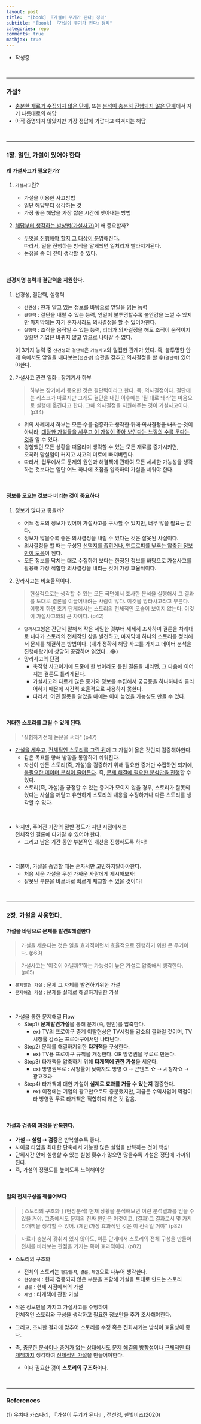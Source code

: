 ```yaml
---
layout: post
title:  "[book] 『가설이 무기가 된다』정리"
subtitle: "[book] 『가설이 무기가 된다』정리"
categories: repo
comments: true
mathjax: true
---
```

- 작성중 

<br>

---

### 가설?
- <u>충분한 재료가 수집되지 않은 단계</u>, 또는 <u>분석이 충분히 진행되지 않은 단계</u>에서 자기 나름대로의 해답
- 아직 증명되지 않았지만 가장 정답에 가깝다고 여겨지는 해답

<br>

---


### 1장. 일단, 가설이 있어야 한다

####  왜 가설사고가 필요한가?

1. `가설사고`란?

	- 가설을 이용한 사고방법
	- 일단 해답부터 생각하는 것
	- 가장 좋은 해답을 가장 짧은 시간에 찾아내는 방법

2.   <u>해답부터 생각하는 발상법(가설사고)</u>이 왜 중요할까?
	 
	 - <u>무엇을 진행해야 할지 그 대상이 분명</u>해진다. <br> 따라서, 일을 진행하는 방식을 알게되면 일처리가 빨라지게된다.
	 -  논점을 좀 더 깊이 생각할 수 있다.
	
<br>

#### 선경지명 능력과 결단력을 지원한다.

 1. 선경성, 결단력, 실행력

	- `선견성` : 현재 알고 있는 정보를 바탕으로 앞일을 읽는 능력
	- `결단력` : 결단을 내릴 수 있는 능력, 앞일이 불투명할수록 불안감을 느낄 수 있지만 마지막에는 자기 혼자서라도 의사결정을 할 수 있어야한다.
	- `실행력` :  조직을 움직일 수 있는 능력, 리더가 의사결정을 해도 조직이 움직이지 않으면 기업은 바뀌지 않고 앞으로 나아갈 수 없다.


	이 3가지 능력 중 `선견성`과 `결단력`은 `가설사고`와 밀접한 관계가 있다. 즉, 불투명한 안개 속에서도 앞일을 내다보는(`선견성`) 습관을 갖추고 의사결정을 할 수(`결단력`) 있어야한다.


2. 가설사고 관련 일화 : 장기기사 하부

	> 하부는 장기에서 중요한 것은 결단력이라고 한다. 즉, 의사결정이다. 결단에는 리스크가 따르지만 그래도 결단을 내린 이후에는 '될 대로 돼라'는 마음으로 실행에 옮긴다고 한다. 그때 의사결정을 지원해주는 것이 가설사고이다.  (p34)


	- 위의 사례에서 하부는 ~~모든 수를 검증하고 생각한 뒤에 의사결정을 내리는 것~~이 아니라, <u>대담한 가설들을 세우고 이 가설이 좋아 보인다는 느낌의 수를 둔다는 것</u>을 알 수 있다.
	- 경험했던  모든 상황을 떠올리며 생각할 수 있는 모든 재료를 증가시키면, <br>오히려 망설임이 커지고 사고의 미로에 빠져버린다.
	- 따라서,  업무에서도 문제의 원인과 해결책에 관하여 모든 세세한 가능성을 생각하는 것보다는 일단 어느 하나에 초점을 압축하여 가설을 세워야 한다.

<br>


####  정보를 모으는 것보다 버리는 것이 중요하다

 1. 정보가 많다고 좋을까?

	- 어느 정도의 정보가 있어야  가설사고를 구사할 수 있지만, 너무 많을 필요는 없다.
	- 정보가 많을수록 좋은 의사결정을 내릴 수 있다는 것은 잘못된 사실이다.
	- 의사결정을 할 때는 구성된 <u>선택지를 좁히거나, 앤트로피를 낮추는  압축된 정보만이 도움</u>이 된다.
	- 모든 정보를 닥치는 대로 수집하기 보다는 한정된 정보를 바탕으로 가설사고를 활용해 가장 적합한 의사결정을 내리는 것이 가장 효율적이다.


2.  망라사고는 비효율적이다.

	> 현실적으로는 생각할 수 있는 모든 국면에서 조사한 분석을 실행해서 그 결과를 토대로 결론을 이끌어내려는 사람이 많다. 이것을 망라사고라고 부른다. 이렇게 하면 초기 단게에서는 스토리의 전체적인 모습이 보이지 않는다. 이것이 가설사고와의 큰 차이다. (p42)

	- `망라사고`형은 간단히 말해서 작은 세밀한 것부터 세세히 조사하며 결론을 차례대로 내다가 스토리의 전체적인 상을 발견하고, 마지막에 하나의 스토리를 정리해서 문제를 해결하는 방법이다. (내가 정확히 해당 사고를 가지고 데이터 분석을 진행해왔기에 상당히 공감하며 읽었다...😂)
	- 망라사고의 단점
		- 축적형 사고이기에 도중에 한 번이라도 틀린 결론을 내리면, 그 다음에 이어지는 결론도 틀리게된다.
		- 가설사고와 다르게 많은 증거와 정보를 수집해서 궁금증을 하나하나씩 클리어하기 때문에 시간적 효율적으로 사용하지 못한다.
		- 따라서, 어떤 잘못을 알았을 때에는 이미 늦었을 가능성도 만들 수 있다.

<br>

####  거대한 스토리를 그릴 수 있게 된다.

> "실험하기전에 논문을 써라" (p47)

-  <u>가설을 세우고</u>, <u>전체적인 스토리를 그린 뒤</u>에 그 가설이 옳은 것인지 검증해야한다.
	- 같은 목표를 향해 방향을 통합하기 쉬워진다.
	- 자신이 만든 스토리(즉, 가설)을 검증하기 위해 필요한 증거만 수집하면 되기에, <u>불필요한 데이터 분석이  줄어든다</u>. 즉, <u>문제 해결에 필요한 분석만을 진행</u>할 수 있다.
	- 스토리(즉, 가설)을 긍정할 수 있는 증거가 모이지 않을 경우, 스토리가 잘못되었다는 사실을 깨닫고 유연하게 스토리의 내용을 수정하거나 다른 스토리를 생각할 수 있다.

<br>

- 하지만, 주어진 기간의 절반 정도가 지난 시점에서는<br>전체적인 결론에 다가갈 수 있어야 한다.
	- 그리고 남은 기간 동안 부분적인 개선을 진행하도록 하자! 

<br>

- 더불어, 가설을 증명할 때는 혼자서만 고민하지말아야한다.
	- 처음 세운 가설을 우선 가까운 사람에게 제시해보자!
	- 잘못된 부분을 바로바로 빠르게 체크할 수 있을 것이다!

<br>

---

###  2장. 가설을 사용한다.

#### 가설을 바탕으로 문제를 발견&해결한다

> 가설을 세운다는 것은 일을 효과적이면서 효율적으로 진행하기 위한 큰 무기이다. (p63)

> 가설사고는 '이것이 아닐까?'하는 가능성이 높은 가설로 압축해서 생각한다. (p65)

- `문제발견 가설` : 문제 그 자체를 발견하기위한 가설
- `문제해결 가설` : 문제를 실제로 해결하기위한 가설

<br>

- 가설을 통한 문제해결 Flow
	- Step1) **문제발견가설**을 통해 문제(즉, 원인)를 압축한다.
		- ex) TV의 프로야구 중계 이탈현상은 TV시청률 감소의 결과일 것이며, TV시청률 감소는 프로야구에서만 나타난다.
	- Step2) 문제를 해결하기위한 **타개책**을 구성한다.
		- ex) TV용 프로야구 규칙을 개정한다. OR 방영권을 무료로 만든다.
	- Step3) 타개책을 압축하기 위해 **타개책에 관한 가설**을 세운다.
		- ex) 방영권무료 : 시청률이 낮아져도 방영 O  ➙ 콘텐츠 ⇧ ➙ 시청자⇧ ➙  광고효과
	- Step4) 타개책에 대한 가설이 **실제로 효과를 거둘 수 있는지** 검증한다. 
		- ex) 이전에는 기업의 광고만으로도 충분했지만, 지금은 수익사업이 역점이라 방영권 무료 타개책은 적합하지 않은 것 같음.

<br>

#### 가설과 검증의 과정을 반복한다.

-  **가설 ➙ 실험 ➙ 검증**은 반복할수록 좋다.
- 사이클 타임을 최대한 단축해서 가능한 많은 실험을 반복하는 것이 핵심!
- 단위시간 안에 실행할 수 있는 실험 횟수가 많으면 많을수록 가설은 정답에 가까워진다.
- 즉, 가설의 정밀도를 높이도록 노력해야함

<br>

#### 일의 전체구성을 꿰뚫어보다

> [ 스토리의 구조화 ] 
> (현장분석) 현재 상황을 분석해보면 이런 분석결과를 얻을 수 있을 거야. 그중에서도 문제의 진짜 원인은 이것이고, (결과)그 결과로서 몇 가지 타개책을 생각할 수 있어. (제안)가장 효과적인 것은 이 전락일 거야" (p82)

> 자료가 충분히 갖춰져 있지 않아도, 이른 단게에서 스토리의 전체 구성을 만들어 전체를 바라보는 관점을 가지는 쪽이 효과적이다. (p82)

- 스토리의 구조화
	- 전체의 스토리는 `현장분석`, `결론`, `제안`으로 나누어 생각한다.
	- `현장분석` : 현재 검증되지 않은 부분을 포함해 가설을 토대로 만드는 스토리
	- `결론` : 현재 시점에서의 가설
	- `제안` : 타개책에 관한 가설

- 작은 정보만을 가지고 가설사고를 수행하여 <br>전체적인 스토리와 구성을 생각하고 필요한 정보만을 추가 조사해야한다.
- 그리고, 조사한 결과에 맞추어 스토리를 수정 혹은 진화시키는 방식이 효율성이 좋다.
- 즉, <u>충분한 분석이나 증거가 없는 상태에서도</u> <u>문제 해결의 방향성</u>이나 <u>구체적인 타개책까지</u> 생각하여 <u>전체적인 가설</u>을 만들어야한다.
	-  이때 필요한 것이 **스토리의 구조화**이다.






<br>

---

### References

(1) 우치다 카즈나리, 『가설이 무기가 된다』, 전선영, 한빛비즈(2020)




